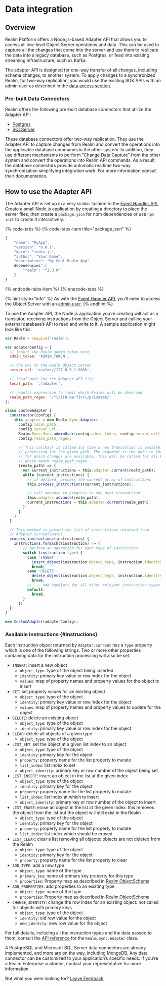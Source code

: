 # Data integration

## Overview

Realm Platform offers a Node.js-based Adapter API that allows you to access all low-level Object Server operations and data. This can be used to capture all the changes that come into the server and use them to replicate the data into a legacy database, such as Postgres, or feed into existing streaming infrastructure, such as Kafka.

The adapter API is designed for one-way transfer of all changes, including schema changes, to another system. To apply changes to a synchronized Realm, for two-way replication, you would use the existing SDK APIs with an admin user as described in the [data access section](../data-access.md).

### Pre-built Data Connectors

Realm offers the following pre-built database connectors that utilize the Adapter API:

* [Postgres](postgres-connector.md)
* [SQLServer](mssql-data-connector.md)

These database connectors offer two-way replication. They use the Adapter API to capture changes from Realm and convert the operations into the applicable database commands in the other system. In addition, they use different mechanisms to perform "Change Data Capture" from the other system and convert the operations into Realm API commands. As a result, the database connectors provide automatic realtime two-way synchronization simplifying integration work. For more information consult their documentation.

## How to use the Adapter API

The Adapter API is set up in a very similar fashion to the [Event Handler API.](../data-change-events.md#creating-an-event-handler) Create a small Node.js application by creating a directory to place the server files, then create a `package.json` for npm dependencies or use `npm init` to create it interactively.

{% code-tabs %}
{% code-tabs-item title="package.json" %}
```javascript
{
    "name": "MyApp",
    "version": "0.0.1",
    "main": "index.js",
    "author": "Your Name",
    "description": "My Cool Realm App",
    dependencies":{
        "realm": "^2.3.0"
    }
}
```
{% endcode-tabs-item %}
{% endcode-tabs %}

{% hint style="info" %}
As with the [Event Handler API](../data-change-events.md#creating-an-event-handler), you’ll need to access the Object Server with an [admin user.](../../user-authentication/admin-users.md)
{% endhint %}

To use the Adapter API, the Node.js application you’re creating will act as a translator, receiving instructions from the Object Server and calling your external database’s API to read and write to it. A sample application might look like this:

```javascript
var Realm = require('realm');

var adapterConfig = {
  // Insert the Realm admin token here
  admin_token: 'ADMIN_TOKEN',

  // the URL to the Realm Object Server
  server_url: 'realm://127.0.0.1:9080',

  // local path for the Adapter API file
  local_path: './adapter',

  // regular expression to limit which Realms will be observed
  realm_path_regex: '/^\/([0-9a-f]+)\/private$/'
};

class CustomAdapter {
  constructor(config) {
    this.adapter = new Realm.Sync.Adapter(
      config.local_path,
      config.server_url,
      Realm.Sync.User.adminUser(config.admin_token, config.server_url),
      config.realm_path_regex,

      // This callback is called any time a new transaction is available for
      // processing for the given path. The argument is the path to the Realm
      // for which changes are available. This will be called for all Realms
      // which match realm_path_regex.
      (realm_path) => {
        var current_instructions = this.adapter.current(realm_path);
        while (current_instructions) {
          // if defined, process the current array of instructions
          this.process_instructions(current_instructions);

          // call advance to progress to the next transaction
          this.adapter.advance(realm_path);
          current_instructions = this.adapter.current(realm_path);
        }
      }
    )
  }

  // This method is passed the list of instructions returned from
  // Adapter.current(path)
  process_instructions(instructions) {
    instructions.forEach((instruction) => {
        // perform an operation for each type of instruction
        switch (instruction.type) {
          case 'INSERT':
            insert_object(instruction.object_type, instruction.identity, instruction.values);
            break;
          case 'DELETE':
            delete_object(instruction.object_type, instruction.identity);
            break;
          // ... add handlers for all other relevant instruction types
          default:
            break;
        }
      })
  }
}

new CustomAdapter(adapterConfig);
```

### Available Instructions {#instructions}

Each instruction object returned by `Adapter.current` has a `type` property which is one of the following strings. Two or more other properties containing data for the instruction processing will also be set.

* `INSERT`: insert a new object
  * `object_type`: type of the object being inserted
  * `identity`: primary key value or row index for the object
  * `values`: map of property names and property values for the object to insert
* `SET`: set property values for an existing object
  * `object_type`: type of the object
  * `identity`: primary key value or row index for the object
  * `values`: map of property names and property values to update for the object
* `DELETE`: delete an existing object
  * `object_type`: type of the object
  * `identity`: primary key value or row index for the object
* `CLEAR`: delete all objects of a given type
  * `object_type`: type of the object
* `LIST_SET`: set the object at a given list index to an object
  * `object_type`: type of the object
  * `identity`: primary key for the object
  * `property`: property name for the list property to mutate
  * `list_index`: list index to set
  * `object_identity`: primary key or row number of the object being set
* `LIST_INSERT`: insert an object in the list at the given index
  * `object_type`: type of the object
  * `identity`: primary key for the object
  * `property`: property name for the list property to mutate
  * `list_index`: list index at which to insert
  * `object_identity`: primary key or row number of the object to insert
* `LIST_ERASE`: erase an object in the list at the given index: this removes the object from the list but the object will still exist in the Realm
  * `object_type`: type of the object
  * `identity`: primary key for the object
  * `property`: property name for the list property to mutate
  * `list_index`: list index which should be erased
* `LIST_CLEAR`: clear a list removing all objects: objects are not deleted from the Realm
  * `object_type`: type of the object
  * `identity`: primary key for the object
  * `property`: property name for the list property to clear
* `ADD_TYPE`: add a new type
  * `object_type`: name of the type
  * `primary_key`: name of primary key property for this type
  * `properties`: Property map as described in [Realm.ObjectSchema](https://realm.io/docs/javascript/latest/api/Realm.html#~ObjectSchema) 
* `ADD_PROPERTIES`: add properties to an existing type
  * `object_type`: name of the type
  * `properties`: Property map as described in [Realm.ObjectSchema](https://realm.io/docs/javascript/latest/api/Realm.html#~ObjectSchema) 
* `CHANGE_IDENTITY`: change the row index for an existing object: not called for objects with primary keys
  * `object_type`: type of the object
  * `identity`: old row value for the object
  * `new_identity`: new row value for the object

For full details, including all the instruction types and the data passed to them, consult the [API reference](https://realm.io/docs/javascript/2.2.0/api/Realm.Sync.Adapter.html) for the `Realm.Sync.Adapter` class.



A PostgreSQL and Microsoft SQL Server data connectors are already implemented, and more are on the way, including MongoDB. Any data connector can be customized to your application’s specific needs. If you’re a Realm Enterprise customer, contact your representative for more information.

Not what you were looking for? [Leave Feedback](https://realm3.typeform.com/to/A4guM3) 

